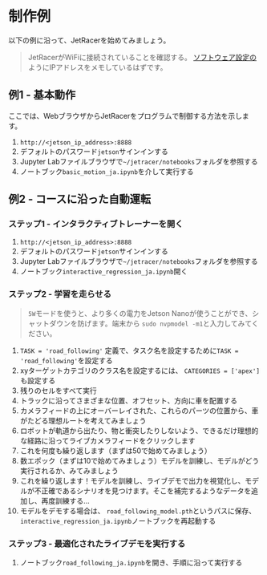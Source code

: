 
# 制作例

以下の例に沿って、JetRacerを始めてみましょう。

>  JetRacerがWiFiに接続されていることを確認する。 [ソフトウェア設定の](software_setup.md)ようにIPアドレスをメモしているはずです。

## 例1 - 基本動作

ここでは、WebブラウザからJetRacerをプログラムで制御する方法を示します。

1.  `http://<jetson_ip_address>:8888`
1. デフォルトのパスワード`jetson`サインインする
1.  Jupyter Labファイルブラウザで`~/jetracer/notebooks`フォルダを参照する
1. ノートブック`basic_motion_ja.ipynb`を介して実行する

## 例2 - コースに沿った自動運転

### ステップ1  - インタラクティブトレーナーを開く

1.  `http://<jetson_ip_address>:8888`
1. デフォルトのパスワード`jetson`サインインする
1.  Jupyter Labファイルブラウザで`~/jetracer/notebooks`フォルダを参照する
1. ノートブック`interactive_regression_ja.ipynb`開く

### ステップ2  - 学習を走らせる

> `5W`モードを使うと、より多くの電力をJetson Nanoが使うことができ、シャットダウンを防げます。端末から `sudo nvpmodel -m1`と入力してみてください。

1.  `TASK = 'road_following'` 定義で、タスク名を設定するために`TASK = 'road_following'`を設定する
1.  xyターゲットカテゴリのクラス名を設定するには、 `CATEGORIES = ['apex']`も設定する
1. 残りのセルをすべて実行
1. トラックに沿ってさまざまな位置、オフセット、方向に車を配置する
1. カメラフィードの上にオーバーレイされた、これらのパーツの位置から、車がたどる理想ルートを考えてみましょう
1. ロボットが軌道から出たり、物と衝突したりしないよう、できるだけ理想的な経路に沿ってライブカメラフィードをクリックします
1. これを何度も繰り返します（まずは50で始めてみましょう）
1. 数エポック（まずは10で始めてみましょう）モデルを訓練し、モデルがどう実行されるか、みてみましょう
1. これを繰り返します！モデルを訓練し、ライブデモで出力を視覚化し、モデルが不正確であるシナリオを見つけます。そこを補完するようなデータを追加し、再度訓練する...
1. モデルをデモする場合は、 `road_following_model.pth`というパスに保存、`interactive_regression_ja.ipynb`ノートブックを再起動する

### ステップ3  - 最適化されたライブデモを実行する
1. ノートブック`road_following_ja.ipynb`を開き、手順に沿って実行する
